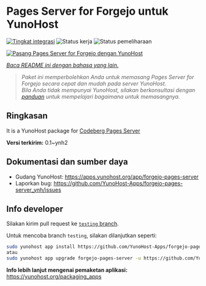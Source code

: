 <!--
N.B.: README ini dibuat secara otomatis oleh <https://github.com/YunoHost/apps/tree/master/tools/readme_generator>
Ini TIDAK boleh diedit dengan tangan.
-->

# Pages Server for Forgejo untuk YunoHost

[![Tingkat integrasi](https://dash.yunohost.org/integration/forgejo-pages-server.svg)](https://ci-apps.yunohost.org/ci/apps/forgejo-pages-server/) ![Status kerja](https://ci-apps.yunohost.org/ci/badges/forgejo-pages-server.status.svg) ![Status pemeliharaan](https://ci-apps.yunohost.org/ci/badges/forgejo-pages-server.maintain.svg)

[![Pasang Pages Server for Forgejo dengan YunoHost](https://install-app.yunohost.org/install-with-yunohost.svg)](https://install-app.yunohost.org/?app=forgejo-pages-server)

*[Baca README ini dengan bahasa yang lain.](./ALL_README.md)*

> *Paket ini memperbolehkan Anda untuk memasang Pages Server for Forgejo secara cepat dan mudah pada server YunoHost.*  
> *Bila Anda tidak mempunyai YunoHost, silakan berkonsultasi dengan [panduan](https://yunohost.org/install) untuk mempelajari bagaimana untuk memasangnya.*

## Ringkasan

It is a YunoHost package for [Codeberg Pages Server](https://codeberg.org/Codeberg/pages-server)


**Versi terkirim:** 0.1~ynh2
## Dokumentasi dan sumber daya

- Gudang YunoHost: <https://apps.yunohost.org/app/forgejo-pages-server>
- Laporkan bug: <https://github.com/YunoHost-Apps/forgejo-pages-server_ynh/issues>

## Info developer

Silakan kirim pull request ke [`testing` branch](https://github.com/YunoHost-Apps/forgejo-pages-server_ynh/tree/testing).

Untuk mencoba branch `testing`, silakan dilanjutkan seperti:

```bash
sudo yunohost app install https://github.com/YunoHost-Apps/forgejo-pages-server_ynh/tree/testing --debug
atau
sudo yunohost app upgrade forgejo-pages-server -u https://github.com/YunoHost-Apps/forgejo-pages-server_ynh/tree/testing --debug
```

**Info lebih lanjut mengenai pemaketan aplikasi:** <https://yunohost.org/packaging_apps>
